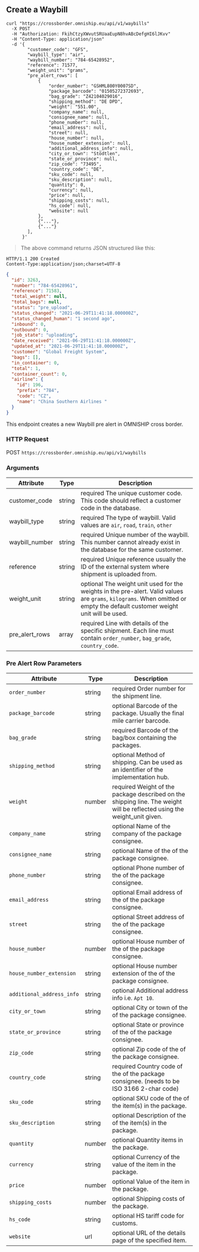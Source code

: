 ## Create a Waybill

```shell
curl "https://crossborder.omniship.eu/api/v1/waybills"
  -X POST
  -H "Authorization: FkihCtzyXWvutSRUaaEupN8hvABcDefgHI6lJKvv"
  -H "Content-Type: application/json"
  -d '{
        "customer_code": "GFS",
        "waybill_type": "air",
        "waybill_number": "784-65428952",
        "reference": 71577,
        "weight_unit": "grams",
        "pre_alert_rows": [
            {
                "order_number": "GSHML800Y0007SD",
                "package_barcode": "01505272372693",
                "bag_grade": "Z42104029016",
                "shipping_method": "DE DPD",
                "weight": "551.00",
                "company_name": null,
                "consignee_name": null,
                "phone_number": null,
                "email_address": null,
                "street": null,
                "house_number": null,
                "house_number_extension": null,
                "additional_address_info": null,
                "city_or_town": "Stödtlen",
                "state_or_province": null,
                "zip_code": "73495",
                "country_code": "DE",
                "sku_code": null,
                "sku_description": null,
                "quantity": 0,
                "currency": null,
                "price": null,
                "shipping_costs": null,
                "hs_code": null,
                "website": null
            },
            {"..."},
            {"..."}
        ],
      }'
```

> The above command returns JSON structured like this:

```
HTTP/1.1 200 Created
Content-Type:application/json;charset=UTF-8
```

```json
{
  "id": 3263,
  "number": "784-65428961",
  "reference": 71583,
  "total_weight": null,
  "total_bags": null,
  "status": "pre_upload",
  "status_changed": "2021-06-29T11:41:18.000000Z",
  "status_changed_human": "1 second ago",
  "inbound": 0,
  "outbound": 0,
  "job_state": "uploading",
  "date_received": "2021-06-29T11:41:18.000000Z",
  "updated_at": "2021-06-29T11:41:18.000000Z",
  "customer": "Global Freight System",
  "bags": [],
  "in_container": 0,
  "total": 1,
  "container_count": 0,
  "airline": {
    "id": 196,
    "prefix": "784",
    "code": "CZ",
    "name": "China Southern Airlines "
  }
}
```

This endpoint creates a new Waybill pre alert in OMNISHIP cross border. 

### HTTP Request

<span class="http-verb post">POST</span> `https://crossborder.omniship.eu/api/v1/waybills`

### Arguments

Attribute | Type | Description
--------- | ----------- | ----------
customer_code | <span class="type">string</span> | <span class="required">required</span> The unique customer code. This code should reflect a customer code in the database.
waybill_type | <span class="type">string</span> | <span class="required">required</span> The type of waybill. Valid values are `air`, `road`, `train`, `other`
waybill_number | <span class="type">string</span> | <span class="required">required</span> Unique number of the waybill. This number cannot already exist in the database for the same customer.
reference | <span class="type">string</span> | <span class="required">required</span> Unique reference usually the ID of the external system where shipment is uploaded from.
weight_unit | <span class="type">string</span> | <span class="optional">optional</span> The weight unit used for the weights in the pre-alert. Valid values are `grams`, `kilograms`. When omitted or empty the default customer weight unit will be used.
pre_alert_rows | <span class="type">array</span> | <span class="required">required</span> Line with details of the specific shipment. Each line must contain `order_number`, `bag_grade`, `country_code`.

### Pre Alert Row Parameters

Attribute | Type | Description
--------- | ------- | ---------
`order_number` | <span class="type">string</span> | <span class="required">required</span> Order number for the shipment line.
`package_barcode` | <span class="type">string</span> | <span class="optional">optional</span> Barcode of the package. Usually the final mile carrier barcode.
`bag_grade` | <span class="type">string</span> | <span class="requried">required</span> Barcode of the bag/box containing the packages.
`shipping_method` | <span class="type">string</span> | <span class="optional">optional</span> Method of shipping. Can be used as an identifier of the implementation hub.
`weight` | <span class="type">number</span> | <span class="required">required</span> Weight of the package described on the shipping line. The weight will be reflected using the weight_unit given.
`company_name` | <span class="type">string</span> | <span class="optional">optional</span> Name of the company of the package consignee.
`consignee_name` | <span class="type">string</span> | <span class="optional">optional</span> Name of the of the package consignee.
`phone_number` | <span class="type">string</span> | <span class="optional">optional</span> Phone number of the of the package consignee.
`email_address` | <span class="type">string</span> | <span class="optional">optional</span> Email address of the of the package consignee.
`street` | <span class="type">string</span> | <span class="optional">optional</span> Street address of the of the package consignee.
`house_number` | <span class="type">number</span> | <span class="optional">optional</span> House number of the of the package consignee.
`house_number_extension` | <span class="type">string</span> | <span class="optional">optional</span> House number extension of the of the package consignee.
`additional_address_info` | <span class="type">string</span> | <span class="optional">optional</span> Additional address info i.e. `Apt 10`.
`city_or_town` | <span class="type">string</span> | <span class="optional">optional</span> City or town of the of the package consignee.
`state_or_province` | <span class="type">string</span> | <span class="optional">optional</span> State or province of the of the package consignee.
`zip_code` | <span class="type">string</span> | <span class="optional">optional</span> Zip code of the of the package consignee.
`country_code` | <span class="type">string</span> | <span class="required">required</span> Country code of the of the package consignee. (needs to be ISO 3166 2-char code)
`sku_code` | <span class="type">string</span> | <span class="optional">optional</span> SKU code of the of the item(s) in the package.
`sku_description` | <span class="type">string</span> | <span class="optional">optional</span> Description of the of the item(s) in the package.
`quantity` | <span class="type">number</span> | <span class="optional">optional</span> Quantity items in the package.
`currency` | <span class="type">string</span> | <span class="optional">optional</span> Currency of the value of the item in the package.
`price` | <span class="type">number</span> | <span class="optional">optional</span> Value of the item in the package.
`shipping_costs` | <span class="type">number</span> | <span class="optional">optional</span> Shipping costs of the package.
`hs_code` | <span class="type">string</span> | <span class="optional">optional</span> HS tariff code for customs.
`website` | <span class="type">url</span> | <span class="optional">optional</span> URL of the details page of the specified item.

